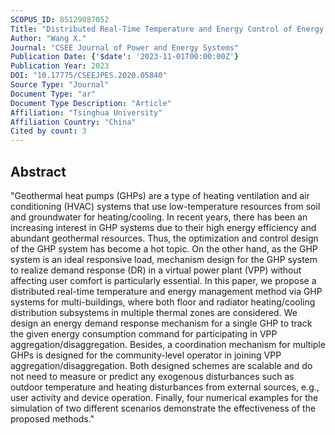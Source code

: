 ```yaml
---
SCOPUS_ID: 85129087052
Title: "Distributed Real-Time Temperature and Energy Control of Energy Efficient Buildings via Geothermal Heat Pumps"
Author: "Wang X."
Journal: "CSEE Journal of Power and Energy Systems"
Publication Date: {'$date': '2023-11-01T00:00:00Z'}
Publication Year: 2023
DOI: "10.17775/CSEEJPES.2020.05840"
Source Type: "Journal"
Document Type: "ar"
Document Type Description: "Article"
Affiliation: "Tsinghua University"
Affiliation Country: "China"
Cited by count: 3
---
```


## Abstract
"Geothermal heat pumps (GHPs) are a type of heating ventilation and air conditioning (HVAC) systems that use low-temperature resources from soil and groundwater for heating/cooling. In recent years, there has been an increasing interest in GHP systems due to their high energy efficiency and abundant geothermal resources. Thus, the optimization and control design of the GHP system has become a hot topic. On the other hand, as the GHP system is an ideal responsive load, mechanism design for the GHP system to realize demand response (DR) in a virtual power plant (VPP) without affecting user comfort is particularly essential. In this paper, we propose a distributed real-time temperature and energy management method via GHP systems for multi-buildings, where both floor and radiator heating/cooling distribution subsystems in multiple thermal zones are considered. We design an energy demand response mechanism for a single GHP to track the given energy consumption command for participating in VPP aggregation/disaggregation. Besides, a coordination mechanism for multiple GHPs is designed for the community-level operator in joining VPP aggregation/disaggregation. Both designed schemes are scalable and do not need to measure or predict any exogenous disturbances such as outdoor temperature and heating disturbances from external sources, e.g., user activity and device operation. Finally, four numerical examples for the simulation of two different scenarios demonstrate the effectiveness of the proposed methods."
